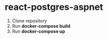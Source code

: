 # react-postgres-aspnet

1. Clone repository
2. Run **docker-compose build**
3. Run **docker-compose up**
